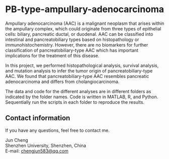 # PB-type-ampullary-adenocarcinoma
Ampullary adenocarcinoma (AAC) is a malignant neoplasm that arises within the ampullary complex, which could originate from three types of epithelial cells: biliary, pancreatic ductal, or duodenal. AAC can be classified into intestinal and pancreatobiliary types based on histopathology or immunohistochemistry. However, there are no biomarkers for further classification of pancreatobiliary-type AAC which has important implications for the treatment of this disease.

In this project, we performed histopathological analysis, survival analysis, and mutation analysis to infer the tumor origin of pancreatobiliary-type AAC. We found that pancreatobiliary-type AAC resembles pancreatic adenocarcinoma and differs from cholangiocarcinoma.

The data and code for the different analyses are in different folders as indicated by the folder names. Code is written in MATLAB, R, and Python. Sequentially run the scripts in each folder to reproduce the results.


Contact information
---
If you have any questions, feel free to contact me.

Jun Cheng<br>
Shenzhen University, Shenzhen, China <br>
E-mail: chengjun583@qq.com
